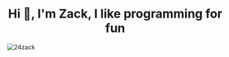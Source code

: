 <h1 align="center">Hi 👋, I'm Zack, I like programming for fun</h1>




<p><img align="center" src="https://github-readme-stats.vercel.app/api/top-langs?username=24zack&show_icons=true&locale=en&layout=compact" alt="24zack" /></p>


